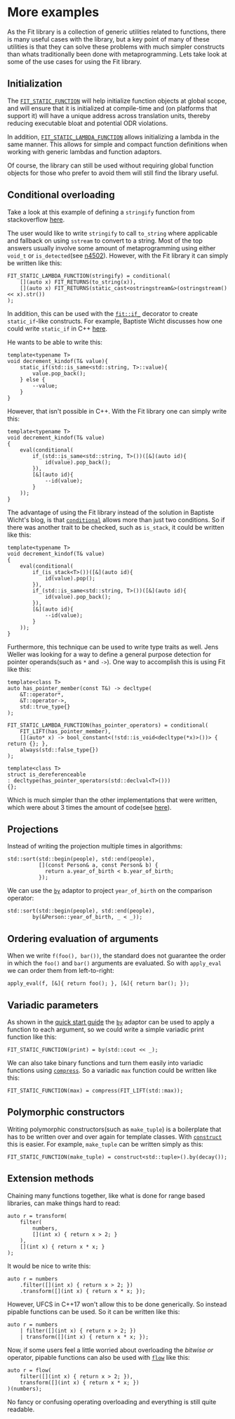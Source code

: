 More examples
=============

As the Fit library is a collection of generic utilities
related to functions, there is many useful cases with the library, but a key
point of many of these utilities is that they can solve these problems with
much simpler constructs than whats traditionally been done with
metaprogramming. Lets take look at some of the use cases for using the Fit library.

Initialization
--------------

The [`FIT_STATIC_FUNCTION`](function.md) will help initialize function objects at
global scope, and will ensure that it is initialized at compile-time and (on
platforms that support it) will have a unique address across translation
units, thereby reducing executable bloat and potential ODR violations.

In addition, [`FIT_STATIC_LAMBDA_FUNCTION`](lambda.md) allows initializing a lambda
in the same manner. This allows for simple and compact function definitions
when working with generic lambdas and function adaptors.

Of course, the library can still be used without requiring global function
objects for those who prefer to avoid them will still find the library useful.

Conditional overloading
-----------------------

Take a look at this example of defining a `stringify` function from
stackoverflow [here](http://stackoverflow.com/questions/30189926/metaprograming-failure-of-function-definition-defines-a-separate-function/30515874).

The user would like to write `stringify` to call `to_string` where applicable
and fallback on using `sstream` to convert to a string. Most of the top
answers usually involve some amount of metaprogramming using either `void_t`
or `is_detected`(see [n4502](http://www.open-std.org/jtc1/sc22/wg21/docs/papers/2015/n4502.pdf)). However, with the Fit library it can simply be written like
this:

    FIT_STATIC_LAMBDA_FUNCTION(stringify) = conditional(
        [](auto x) FIT_RETURNS(to_string(x)),
        [](auto x) FIT_RETURNS(static_cast<ostringstream&>(ostringstream() << x).str())
    );

In addition, this can be used with the [`fit::if_`](if.md) decorator to create `static_if`-like
constructs. For example, Baptiste Wicht discusses how one could write `static_if` in C++ [here](http://baptiste-wicht.com/posts/2015/07/simulate-static_if-with-c11c14.html).

He wants to be able to write this:

    template<typename T>
    void decrement_kindof(T& value){
        static_if(std::is_same<std::string, T>::value){
            value.pop_back();
        } else {
            --value;
        }
    }

However, that isn't possible in C++. With the Fit library one can simply write
this:

    template<typename T>
    void decrement_kindof(T& value)
    {
        eval(conditional(
            if_(std::is_same<std::string, T>())([&](auto id){
                id(value).pop_back();
            }),
            [&](auto id){
                --id(value);
            }
        ));
    }

The advantage of using the Fit library instead of the solution in Baptiste
Wicht's blog, is that [`conditional`](conditional.md) allows more than just two conditions. So if
there was another trait to be checked, such as `is_stack`, it could be written
like this:

    template<typename T>
    void decrement_kindof(T& value)
    {
        eval(conditional(
            if_(is_stack<T>())([&](auto id){
                id(value).pop();
            }),
            if_(std::is_same<std::string, T>())([&](auto id){
                id(value).pop_back();
            }),
            [&](auto id){
                --id(value);
            }
        ));
    }

Furthermore, this technique can be used to write type traits as well. Jens
Weller was looking for a way to define a general purpose detection for pointer
operands(such as `*` and `->`). One way to accomplish this is using Fit like
this:

    template<class T>
    auto has_pointer_member(const T&) -> decltype(
        &T::operator*,
        &T::operator->,
        std::true_type{}
    );

    FIT_STATIC_LAMBDA_FUNCTION(has_pointer_operators) = conditional(
        FIT_LIFT(has_pointer_member),
        [](auto* x) -> bool_constant<(!std::is_void<decltype(*x)>())> { return {}; },
        always(std::false_type{})
    );

    template<class T>
    struct is_dereferenceable
    : decltype(has_pointer_operators(std::declval<T>()))
    {};

Which is much simpler than the other implementations that were written, which were
about 3 times the amount of code(see [here](https://gist.github.com/lefticus/6fdccb18084a1a3410d5)).

Projections
-----------

Instead of writing the projection multiple times in algorithms:

    std::sort(std::begin(people), std::end(people),
              [](const Person& a, const Person& b) {
                return a.year_of_birth < b.year_of_birth;
              });

We can use the [`by`](by.md) adaptor to project `year_of_birth` on the comparison
operator:

    std::sort(std::begin(people), std::end(people),
            by(&Person::year_of_birth, _ < _));

Ordering evaluation of arguments
--------------------------------

When we write `f(foo(), bar())`, the standard does not guarantee the order in
which the `foo()` and `bar()` arguments are evaluated. So with `apply_eval` we
can order them from left-to-right:

    apply_eval(f, [&]{ return foo(); }, [&]{ return bar(); });

Variadic parameters
-------------------

As shown in the [quick start guide](quickstart.md) the [`by`](by.md) adaptor can be used to apply a function to each
argument, so we could write a simple variadic print function like this:

    FIT_STATIC_FUNCTION(print) = by(std::cout << _);

We can also take binary functions and turn them easily into variadic functions
using [`compress`](compress.md). So a variadic `max` function could be written like
this:

    FIT_STATIC_FUNCTION(max) = compress(FIT_LIFT(std::max));

Polymorphic constructors
------------------------

Writing polymorphic constructors(such as `make_tuple`) is a boilerplate that
has to be written over and over again for template classes. With [`construct`](construct.md)
this is easier. For example, `make_tuple` can be written simply as this:

    FIT_STATIC_FUNCTION(make_tuple) = construct<std::tuple>().by(decay());

Extension methods
-----------------

Chaining many functions together, like what is done for range based libraries,
can make things hard to read:

    auto r = transform(
        filter(
            numbers,
            [](int x) { return x > 2; }
        ),
        [](int x) { return x * x; }
    );

It would be nice to write this:

    auto r = numbers
        .filter([](int x) { return x > 2; })
        .transform([](int x) { return x * x; });

However, UFCS in C++17 won't allow this to be done generically. So instead
pipable functions can be used. So it can be written like this:

    auto r = numbers
        | filter([](int x) { return x > 2; })
        | transform([](int x) { return x * x; });

Now, if some users feel a little worried about overloading the _bitwise or_
operator, pipable functions can also be used with [`flow`](flow.md) like this:

    auto r = flow(
        filter([](int x) { return x > 2; }),
        transform([](int x) { return x * x; })
    )(numbers);

No fancy or confusing operating overloading and everything is still quite
readable.

